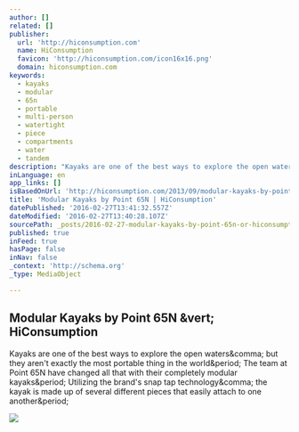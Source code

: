 ```yaml
---
author: []
related: []
publisher:
  url: 'http://hiconsumption.com'
  name: HiConsumption
  favicon: 'http://hiconsumption.com/icon16x16.png'
  domain: hiconsumption.com
keywords:
  - kayaks
  - modular
  - 65n
  - portable
  - multi-person
  - watertight
  - piece
  - compartments
  - water
  - tandem
description: "Kayaks are one of the best ways to explore the open waters, but they aren't exactly the most portable thing in the world. The team at Point 65N have changed all that with their completely modular kayaks. Utilizing the brand's snap tap technology, the kayak is made up of several different pieces that easily attach to one another."
inLanguage: en
app_links: []
isBasedOnUrl: 'http://hiconsumption.com/2013/09/modular-kayaks-by-point-65n/'
title: 'Modular Kayaks by Point 65N | HiConsumption'
datePublished: '2016-02-27T13:41:32.557Z'
dateModified: '2016-02-27T13:40:28.107Z'
sourcePath: _posts/2016-02-27-modular-kayaks-by-point-65n-or-hiconsumption.md
published: true
inFeed: true
hasPage: false
inNav: false
_context: 'http://schema.org'
_type: MediaObject

---
```

<article style=""><h1>Modular Kayaks by Point 65N &amp;vert; HiConsumption</h1><p>Kayaks are one of the best ways to explore the open waters&amp;comma; but they aren't exactly the most portable thing in the world&amp;period; The team at Point 65N have changed all that with their completely modular kayaks&amp;period; Utilizing the brand's snap tap technology&amp;comma; the kayak is made up of several different pieces that easily attach to one another&amp;period;</p><img src="http://cdn.hiconsumption.com/wp-content/uploads/2013/09/Modular-Kayak-by-Point-65N-2.jpg" /></article>